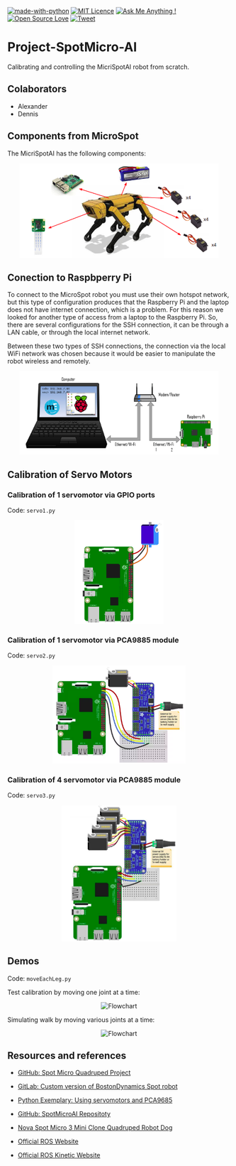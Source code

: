 [![made-with-python](https://img.shields.io/badge/Made%20with-Python-1f425f.svg)](https://www.python.org/)
[![MIT Licence](https://badges.frapsoft.com/os/mit/mit.svg?v=103)](https://opensource.org/licenses/mit-license.php)
[![Ask Me Anything !](https://img.shields.io/badge/Ask%20me-anything-1abc9c.svg)](https://github.com/dennishnf/project-microspot-ai/issues)
[![Open Source Love](https://badges.frapsoft.com/os/v2/open-source.png?v=103)](https://github.com/ellerbrock/open-source-badges/)
[![Tweet](https://img.shields.io/twitter/url/http/shields.io.svg?style=social)](https://twitter.com/intent/tweet?text=Download%20and%20use%20the%20Project%20XR%20Glasses&url=https://github.com/dennishnf/project-microspot-ai&hashtags=robotics,spotmicroai,spotmicro,raspberry)     

# Project-SpotMicro-AI

Calibrating and controlling the MicriSpotAI robot from scratch.


## Colaborators

- Alexander    
- Dennis    


## Components from MicroSpot

The MicriSpotAI has the following components:

<p align="center">
<img src=".images-readme/components-microspot-ai.png" alt="Flowchart" width="450"/>
</p>


## Conection to Raspbperry Pi

To connect to the MicroSpot robot you must use their own hotspot network, but this type of configuration produces that the Raspberry Pi and the laptop does not have internet connection, which is a problem. For this reason we looked for another type of access from a laptop to the Raspberry Pi. So, there are several configurations for the SSH connection, it can be through a LAN cable, or through the local internet network.

Between these two types of SSH connections, the connection via the local WiFi network was chosen because it would be easier to manipulate the robot wireless and remotely.

<p align="center">
<img src=".images-readme/ssh-conexion-rpi.png" alt="Flowchart" width="450"/>
</p>



## Calibration of Servo Motors

### Calibration of 1 servomotor via GPIO ports

Code: ```servo1.py```

<p align="center">
<img src=".images-readme/servos_control_gpio.png" alt="Flowchart" width="200"/>
</p>


### Calibration of 1 servomotor via PCA9885 module

Code: ```servo2.py```

<p align="center">
<img src=".images-readme/servos_control_pca_1.png" alt="Flowchart" width="300"/>
</p>

### Calibration of 4 servomotor via PCA9885 module

Code: ```servo3.py```

<p align="center">
<img src=".images-readme/servos_control_pca_4.png" alt="Flowchart" width="260"/>
</p>



## Demos

Code: ```moveEachLeg.py```

Test calibration by moving one joint at a time:

<p align="center">
<img src=".images-readme/demo1-lateral.gif" alt="Flowchart" width="350"/>
</p>

Simulating walk by moving various joints at a time:

<p align="center">
<img src=".images-readme/demo2.gif" alt="Flowchart" width="350"/>
</p>


## Resources and references

- [GitHub: Spot Micro Quadruped Project](https://github.com/mike4192/spotMicro)

- [GitLab: Custom version of BostonDynamics Spot robot](https://gitlab.com/public-open-source/spotmicroai/electronics)

- [Python Exemplary: Using servomotors and PCA9685](http://www.python-exemplary.com/index_en.php?inhalt_links=navigation_en.inc.php&inhalt_mitte=raspi/en/servomotors.inc.php)

- [GitHub: SpotMicroAI Repositoty](https://github.com/FlorianWilk/SpotMicroAI)

- [Nova Spot Micro 3 Mini Clone Quadruped Robot Dog](https://www.instructables.com/Nova-Spot-Micro-a-Spot-Mini-Clone/)

- [Official ROS Website](https://www.ros.org/)

- [Official ROS Kinetic Website](http://wiki.ros.org/kinetic)




<!---

git pull
git add -A
git commit -m "v0"
git push -u origin main

--->

